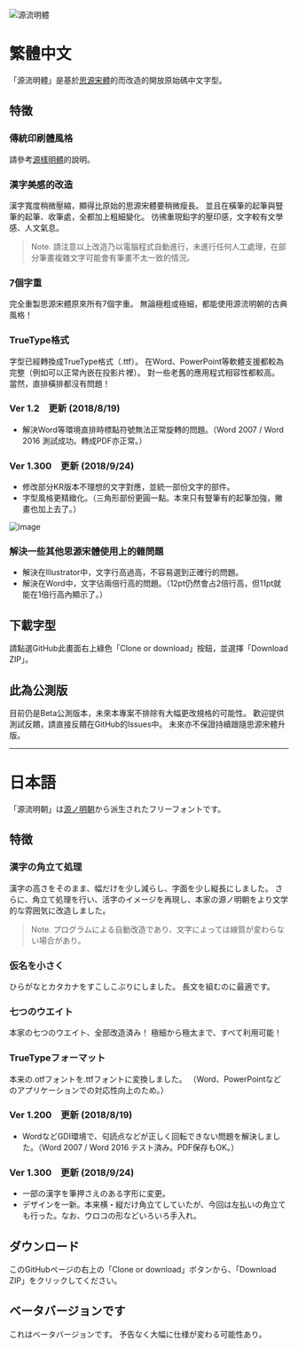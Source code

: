 ![源流明體](https://buttaiwan.github.io/font/pics/genryu.png)

# 繁體中文

「源流明體」是基於[思源宋體](https://github.com/adobe-fonts/source-han-serif/)的而改造的開放原始碼中文字型。

## 特徵

### 傳統印刷體風格

請參考[源樣明體](https://github.com/ButTaiwan/genyo-font/tree/master)的說明。

### 漢字美感的改造

漢字寬度稍微壓縮，顯得比原始的思源宋體要稍微瘦長。
並且在橫筆的起筆與豎筆的起筆、收筆處，全都加上粗細變化。
彷彿重現鉛字的壓印感，文字較有文學感、人文氣息。

> Note. 請注意以上改造乃以電腦程式自動進行，未進行任何人工處理，在部分筆畫複雜文字可能會有筆畫不太一致的情況。

### 7個字重

完全重製思源宋體原來所有7個字重。
無論極粗或極細，都能使用源流明朝的古典風格！

### TrueType格式

字型已經轉換成TrueType格式（.ttf）。
在Word、PowerPoint等軟體支援都較為完整（例如可以正常內嵌在投影片裡）。
對一些老舊的應用程式相容性都較高。
當然，直排橫排都沒有問題！

### Ver 1.2　更新 (2018/8/19)

* 解決Word等環境直排時標點符號無法正常旋轉的問題。（Word 2007 / Word 2016 測試成功。轉成PDF亦正常。）

### Ver 1.300　更新 (2018/9/24)

* 修改部分KR版本不理想的文字對應，並統一部份文字的部件。
* 字型風格更精緻化。（三角形部份更圓一點。本來只有豎筆有的起筆加強，撇畫也加上去了。）

![image](https://user-images.githubusercontent.com/5418570/45955294-0e97bd00-c042-11e8-98b1-56f3ced12a2e.png)

### 解決一些其他思源宋體使用上的雜問題

* 解決在Illustrator中，文字行高過高，不容易選到正確行的問題。
* 解決在Word中，文字佔兩倍行高的問題。（12pt仍然會占2倍行高，但11pt就能在1倍行高內顯示了。）

## 下載字型

請點選GitHub此畫面右上綠色「Clone or download」按鈕，並選擇「Download ZIP」。

## 此為公測版

目前仍是Beta公測版本，未來本專案不排除有大幅更改規格的可能性。
歡迎提供測試反饋，請直接反饋在GitHub的Issues中。
未來亦不保證持續跟隨思源宋體升版。

---

# 日本語

「源流明朝」は[源ノ明朝](https://github.com/adobe-fonts/source-han-serif/)から派生されたフリーフォントです。

## 特徴

### 漢字の角立て処理

漢字の高さをそのまま、幅だけを少し減らし、字面を少し縦長にしました。
さらに、角立て処理を行い、活字のイメージを再現し、本家の源ノ明朝をより文学的な雰囲気に改造しました。

> Note. プログラムによる自動改造であり、文字によっては線質が変わらない場合があり。

### 仮名を小さく

ひらがなとカタカナをすこしこぶりにしました。
長文を組むのに最適です。

### 七つのウエイト

本家の七つのウエイト、全部改造済み！
極細から極太まで、すべて利用可能！

### TrueTypeフォーマット

本来の.otfフォントを.ttfフォントに変換しました。
（Word、PowerPointなどのアプリケーションでの対応性向上のため。）

### Ver 1.200　更新 (2018/8/19)

* WordなどGDI環境で、句読点などが正しく回転できない問題を解決しました。（Word 2007 / Word 2016 テスト済み。PDF保存もOK。）

### Ver 1.300　更新 (2018/9/24)

* 一部の漢字を筆押さえのある字形に変更。
* デザインを一新。本来横・縦だけ角立てしていたが、今回は左払いの角立ても行った。なお、ウロコの形などいろいろ手入れ。

## ダウンロード

このGitHubページの右上の「Clone or download」ボタンから、「Download ZIP」をクリックしてください。

## ベータバージョンです

これはベータバージョンです。
予告なく大幅に仕様が変わる可能性あり。
